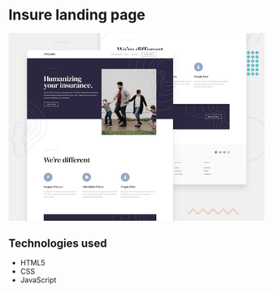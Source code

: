 # Insure landing page

![Design preview for the Insure landing page](./design/desktop-preview.jpg)

## Technologies used
- HTML5
- CSS
- JavaScript
